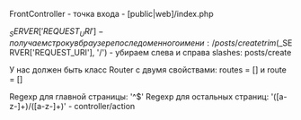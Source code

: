 FrontController - точка входа - [public|web]/index.php

$_SERVER['REQUEST_URI'] - получаем строку в браузере после доменного имени: /posts/create
trim($_SERVER['REQUEST_URI'], '/') - убираем слева и справа slashes: posts/create

У нас должен быть класс Router с двумя свойствами: routes = [] и route = []

Regexp для главной страницы: '^$'
Regexp для остальных страниц: '([a-z-]+)/([a-z-]+)' - controller/action